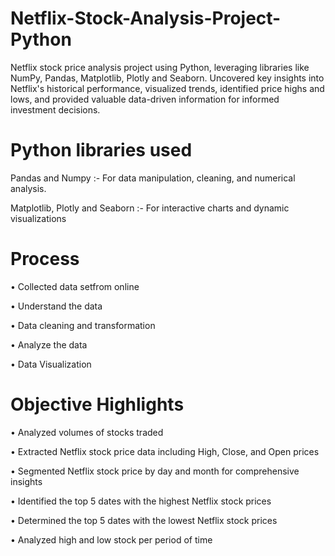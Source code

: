 # Netflix-Stock-Analysis-Project-Python

Netflix stock price analysis project using Python, leveraging libraries like NumPy, Pandas, Matplotlib, Plotly and Seaborn. Uncovered key insights into Netflix's historical performance, visualized trends, identified price highs and lows, and provided valuable data-driven information for informed investment decisions.


# Python libraries used

Pandas and Numpy :- For data manipulation, cleaning, and numerical analysis.
                                                                             
Matplotlib, Plotly and Seaborn :- For interactive charts and dynamic visualizations 


# Process

•	Collected data setfrom online

•	Understand the data

•	Data cleaning and transformation

•	Analyze the data

•	Data Visualization


# Objective Highlights

•	Analyzed volumes of stocks traded

•	Extracted Netflix stock price data including High, Close, and Open prices

•	Segmented Netflix stock price by day and month for comprehensive insights

•	Identified the top 5 dates with the highest Netflix stock prices

•	Determined the top 5 dates with the lowest Netflix stock prices

•	Analyzed high and low stock per period of time









